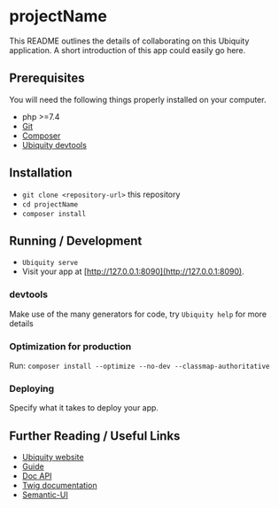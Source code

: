 # projectName

This README outlines the details of collaborating on this Ubiquity application.
A short introduction of this app could easily go here.

## Prerequisites

You will need the following things properly installed on your computer.

* php >=7.4
* [Git](https://git-scm.com/)
* [Composer](https://getcomposer.org)
* [Ubiquity devtools](https://ubiquity.kobject.net/)

## Installation

* `git clone <repository-url>` this repository
* `cd projectName`
* `composer install`

## Running / Development

* `Ubiquity serve`
* Visit your app at [http://127.0.0.1:8090](http://127.0.0.1:8090).

### devtools

Make use of the many generators for code, try `Ubiquity help` for more details

### Optimization for production

Run:
`composer install --optimize --no-dev --classmap-authoritative`

### Deploying

Specify what it takes to deploy your app.

## Further Reading / Useful Links

* [Ubiquity website](https://ubiquity.kobject.net/)
* [Guide](http://micro-framework.readthedocs.io/en/latest/?badge=latest)
* [Doc API](https://api.kobject.net/ubiquity/)
* [Twig documentation](https://twig.symfony.com)
* [Semantic-UI](https://semantic-ui.com)
